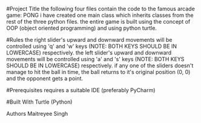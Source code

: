 #Project Title
the following four files contain the code to the famous arcade game: PONG
i have created one main class which inherits classes from the rest of the three python files. the entire game is built using the concept of OOP (object oriented programming) and using python turtle.

#Rules
the right slider's upward and downward movements will be controlled using 'q' and 'w' keys (NOTE: BOTH KEYS SHOULD BE IN LOWERCASE) respectively.
the left slider's upward and downward movements will be controlled using 'a' and 's' keys  (NOTE: BOTH KEYS SHOULD BE IN LOWERCASE) respectively.
if any one of the sliders doesn't manage to hit the ball in time, the ball returns to it's original position (0, 0) and the opponent gets a point.


#Prerequisites
requires a suitable IDE (preferably PyCharm)


#Built With
Turtle (Python)

Authors
Maitreyee Singh


